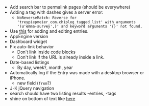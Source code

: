 - Add search bar to permalink pages (should be everywhere)
- Adding a tag with dashes gives a server error:
	- `NoReverseMatch: Reverse for 'treypiepmeier_com.chiplog_tagged_list' with arguments '(u'emma-survey',)' and keyword arguments '{}' not found.`
- Use [this](http://markitup.jaysalvat.com/home/) for adding and editing entries.
- AppEngine version
- Dashboard widget
- Fix auto-link behavior
	- Don't link inside code blocks
	- Don't link if the URL is already inside a link.
- Date-based listings
	- By day, week?, month, year
- Automatically log if the Entry was made with a desktop browser or iPhone.
	- new field (`from`?)
- J-K jQuery navigation
- search should have two listing results -entries, -tags
- shine on bottom of text like [here](http://www.realmacsoftware.com/littlesnapper/)
